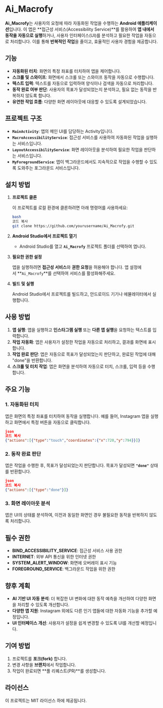 # **Ai_Macrofy**

**Ai_Macrofy**는 사용자의 요청에 따라 자동화된 작업을 수행하는 **Android 애플리케이션**입니다. 이 앱은 **접근성 서비스(Accessibility Service)**를 활용하여 **앱 내에서 동작을 자동으로 실행**하거나, 사용자 인터페이스(UI)를 분석하고 필요한 작업을 자동으로 처리합니다. 이를 통해 **반복적인 작업**을 줄이고, 효율적인 사용자 경험을 제공합니다.

## **기능**

- **자동화된 터치**: 화면의 특정 좌표를 터치하여 앱을 제어합니다.
- **스크롤 및 스와이프**: 화면에서 스크롤 또는 스와이프 동작을 자동으로 수행합니다.
- **텍스트 입력**: 텍스트를 자동으로 입력하여 양식이나 검색을 자동으로 처리합니다.
- **동작 완료 여부 판단**: 사용자의 목표가 달성되었는지 분석하고, 필요 없는 동작을 반복하지 않도록 합니다.
- **유연한 작업 흐름**: 다양한 화면 레이아웃에 대응할 수 있도록 설계되었습니다.

## **프로젝트 구조**

- **`MainActivity`**: 앱의 메인 UI를 담당하는 Activity입니다.
- **`MacroAccessibilityService`**: 접근성 서비스를 사용하여 자동화된 작업을 실행하는 서비스입니다.
- **`LayoutAccessibilityService`**: 화면 레이아웃을 분석하여 필요한 작업을 판단하는 서비스입니다.
- **`MyForegroundService`**: 앱이 백그라운드에서도 지속적으로 작업을 수행할 수 있도록 도와주는 포그라운드 서비스입니다.

## **설치 방법**

1. **프로젝트 클론**
    
    이 프로젝트를 로컬 환경에 클론하려면 아래 명령어를 사용하세요:
    
    ```bash
    bash
    코드 복사
    git clone https://github.com/yourusername/Ai_Macrofy.git
    
    ```
    
2. **Android Studio에서 프로젝트 열기**
    - Android Studio를 열고 **`Ai_Macrofy`** 프로젝트 폴더를 선택하여 엽니다.
3. **필요한 권한 설정**
    
    앱을 실행하려면 **접근성 서비스**와 **권한 요청**을 허용해야 합니다. 앱 설정에서 **`Ai_Macrofy`**를 선택하여 서비스를 활성화해주세요.
    
4. **빌드 및 실행**
    
    Android Studio에서 프로젝트를 빌드하고, 안드로이드 기기나 에뮬레이터에서 실행합니다.
    

## **사용 방법**

1. **앱 실행**: 앱을 실행하고 **인스타그램 실행** 또는 **다른 앱 실행**을 요청하는 텍스트를 입력합니다.
2. **작업 자동화**: 앱은 사용자가 설정한 작업을 자동으로 처리하고, 결과를 화면에 표시합니다.
3. **작업 완료 판단**: 앱은 자동으로 목표가 달성되었는지 판단하고, 완료된 작업에 대해 "done"을 반환합니다.
4. **스크롤 및 터치 작업**: 앱은 화면을 분석하여 자동으로 터치, 스크롤, 입력 등을 수행합니다.

## **주요 기능**

### **1. 자동화된 터치**

앱은 화면의 특정 좌표를 터치하여 동작을 실행합니다. 예를 들어, Instagram 앱을 실행하고 화면에서 특정 버튼을 자동으로 클릭합니다.

```json
json
코드 복사
{"actions":[{"type":"touch","coordinates":{"x":720,"y":794}}]}

```

### **2. 동작 완료 판단**

앱은 작업을 수행한 후, 목표가 달성되었는지 판단합니다. 목표가 달성되면 **`"done"`** 상태를 반환합니다.

```json
json
코드 복사
{"actions":[{"type":"done"}]}

```

### **3. 화면 레이아웃 분석**

앱은 UI의 상태를 분석하여, 이전과 동일한 화면인 경우 불필요한 동작을 반복하지 않도록 처리합니다.

## **필수 권한**

- **BIND_ACCESSIBILITY_SERVICE**: 접근성 서비스 사용 권한
- **INTERNET**: 외부 API 통신을 위한 인터넷 권한
- **SYSTEM_ALERT_WINDOW**: 화면에 오버레이 표시 기능
- **FOREGROUND_SERVICE**: 백그라운드 작업을 위한 권한

## **향후 계획**

- **AI 기반 UI 자동 분석**: 더 복잡한 UI 변화에 대한 동작 예측을 개선하여 다양한 화면을 처리할 수 있도록 개선합니다.
- **다양한 앱 지원**: Instagram 외에도 다른 인기 앱들에 대한 자동화 기능을 추가할 예정입니다.
- **UI 인터페이스 개선**: 사용자가 설정을 쉽게 변경할 수 있도록 UI를 개선할 예정입니다.

## **기여 방법**

1. 프로젝트를 **포크(fork)** 합니다.
2. 변경 사항을 **브랜치**에서 작업합니다.
3. 작업이 완료되면 **풀 리퀘스트(PR)**를 생성합니다.

## **라이선스**

이 프로젝트는 MIT 라이선스 하에 제공됩니다.
